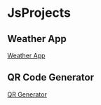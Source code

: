 # JsProjects

## Weather App
<a href = "https://bipinkatuwal567.github.io/JsProjects/Weather-App/">Weather App </a>

## QR Code Generator 
<a href="https://bipinkatuwal567.github.io/JsProjects/Qr-Generator/">QR Generator</a>

